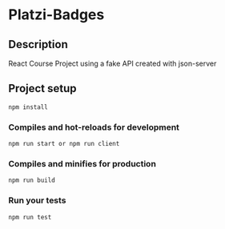 # Platzi-Badges

## Description

React Course Project using a fake API created with json-server

## Project setup

```
npm install
```

### Compiles and hot-reloads for development

```
npm run start or npm run client
```

### Compiles and minifies for production

```
npm run build
```

### Run your tests

```
npm run test
```
